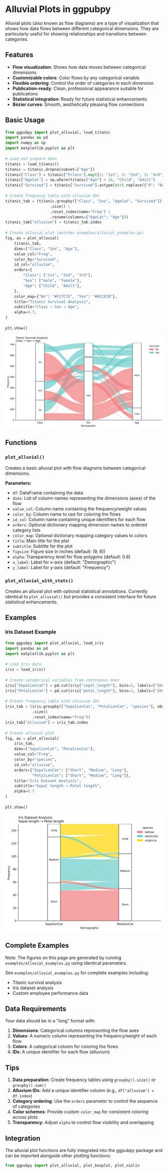# Alluvial Plots in ggpubpy

Alluvial plots (also known as flow diagrams) are a type of visualization that shows how data flows between different categorical dimensions. They are particularly useful for showing relationships and transitions between categories.

## Features

- **Flow visualization**: Shows how data moves between categorical dimensions
- **Customizable colors**: Color flows by any categorical variable
- **Flexible ordering**: Control the order of categories in each dimension
- **Publication-ready**: Clean, professional appearance suitable for publications
- **Statistical integration**: Ready for future statistical enhancements
- **Bézier curves**: Smooth, aesthetically pleasing flow connections

## Basic Usage

```python
from ggpubpy import plot_alluvial, load_titanic
import pandas as pd
import numpy as np
import matplotlib.pyplot as plt

# Load and prepare data
titanic = load_titanic()
titanic = titanic.dropna(subset=["Age"])
titanic["Class"] = titanic["Pclass"].map({1: "1st", 2: "2nd", 3: "3rd"})
titanic["AgeCat"] = np.where(titanic["Age"] < 18, "Child", "Adult")
titanic["Survived"] = titanic["Survived"].astype(str).replace({"0": "No", "1": "Yes"})

# Create frequency table with alluvium IDs
titanic_tab = (titanic.groupby(["Class", "Sex", "AgeCat", "Survived"]) \
                    .size() \
                    .reset_index(name="Freq") \
                    .rename(columns={"AgeCat": "Age"}))
titanic_tab["alluvium"] = titanic_tab.index

# Create alluvial plot (matches examples/alluvial_examples.py)
fig, ax = plot_alluvial(
    titanic_tab,
    dims=["Class", "Sex", "Age"],
    value_col="Freq",
    color_by="Survived",
    id_col="alluvium",
    orders={
        "Class": ["1st", "2nd", "3rd"],
        "Sex": ["male", "female"],
        "Age": ["Child", "Adult"],
    },
    color_map={"No": "#F17C7E", "Yes": "#6CCECB"},
    title="Titanic Survival Analysis",
    subtitle="Class → Sex → Age",
    alpha=0.7,
)

plt.show()
```

![Alluvial Plot Titanic Example](../examples/alluvial_titanic_example.png)

## Functions

### `plot_alluvial()`

Creates a basic alluvial plot with flow diagrams between categorical dimensions.

**Parameters:**
- `df`: DataFrame containing the data
- `dims`: List of column names representing the dimensions (axes) of the flow
- `value_col`: Column name containing the frequency/weight values
- `color_by`: Column name to use for coloring the flows
- `id_col`: Column name containing unique identifiers for each flow
- `orders`: Optional dictionary mapping dimension names to ordered category lists
- `color_map`: Optional dictionary mapping category values to colors
- `title`: Main title for the plot
- `subtitle`: Subtitle for the plot
- `figsize`: Figure size in inches (default: (9, 6))
- `alpha`: Transparency level for flow polygons (default: 0.8)
- `x_label`: Label for x-axis (default: "Demographic")
- `y_label`: Label for y-axis (default: "Frequency")

### `plot_alluvial_with_stats()`

Creates an alluvial plot with optional statistical annotations. Currently identical to `plot_alluvial()` but provides a consistent interface for future statistical enhancements.

## Examples

### Iris Dataset Example

```python
from ggpubpy import plot_alluvial, load_iris
import pandas as pd
import matplotlib.pyplot as plt

# Load Iris data
iris = load_iris()

# Create categorical variables from continuous ones
iris["SepalLenCat"] = pd.cut(iris["sepal_length"], bins=3, labels=["Short", "Medium", "Long"])
iris["PetalLenCat"] = pd.cut(iris["petal_length"], bins=3, labels=["Short", "Medium", "Long"])

# Create frequency table with alluvium IDs
iris_tab = (iris.groupby(["SepalLenCat", "PetalLenCat", "species"], observed=True)
            .size()
            .reset_index(name="Freq"))
iris_tab["alluvium"] = iris_tab.index

# Create alluvial plot
fig, ax = plot_alluvial(
    iris_tab,
    dims=["SepalLenCat", "PetalLenCat"],
    value_col="Freq",
    color_by="species",
    id_col="alluvium",
    orders={"SepalLenCat": ["Short", "Medium", "Long"],
            "PetalLenCat": ["Short", "Medium", "Long"]},
    title="Iris Dataset Analysis",
    subtitle="Sepal length → Petal length",
    alpha=0.7
)

plt.show()
```

![Alluvial Plot Iris Example](../examples/alluvial_iris_example.png)

## Complete Examples

Note: The figures on this page are generated by running `examples/alluvial_examples.py` using identical parameters.

See `examples/alluvial_examples.py` for complete examples including:
- Titanic survival analysis
- Iris dataset analysis
- Custom employee performance data

## Data Requirements

Your data should be in a "long" format with:
1. **Dimensions**: Categorical columns representing the flow axes
2. **Values**: A numeric column representing the frequency/weight of each flow
3. **Colors**: A categorical column for coloring the flows
4. **IDs**: A unique identifier for each flow (alluvium)

## Tips

1. **Data preparation**: Create frequency tables using `groupby().size()` or `groupby().sum()`
2. **Alluvium IDs**: Add a unique identifier column (e.g., `df["alluvium"] = df.index`)
3. **Category ordering**: Use the `orders` parameter to control the sequence of categories
4. **Color schemes**: Provide custom `color_map` for consistent coloring across plots
5. **Transparency**: Adjust `alpha` to control flow visibility and overlapping

## Integration

The alluvial plot functions are fully integrated into the ggpubpy package and can be imported alongside other plotting functions:

```python
from ggpubpy import plot_alluvial, plot_boxplot, plot_violin
```
